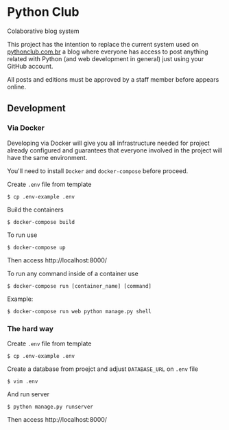 # Python Club

Colaborative blog system

This project has the intention to replace the current system used on
[pythonclub.com.br](http://pythonclub.com.br) a blog where everyone has
access to post anything related with Python (and web development in general)
just using your GitHub account.

All posts and editions must be approved by a staff member before appears online.

## Development

### Via Docker

Developing via Docker will give you all infrastructure needed for project
already configured and guarantees that everyone involved in the project
will have the same environment.

You'll need to install `Docker` and `docker-compose` before proceed.

Create `.env` file from template

    $ cp .env-example .env

Build the containers

    $ docker-compose build

To run use

    $ docker-compose up

Then access http://localhost:8000/

To run any command inside of a container use

    $ docker-compose run [container_name] [command]

Example:

    $ docker-compose run web python manage.py shell


### The hard way

Create `.env` file from template

    $ cp .env-example .env

Create a database from proejct and adjust `DATABASE_URL` on `.env` file

    $ vim .env

And run server

    $ python manage.py runserver

Then access http://localhost:8000/
